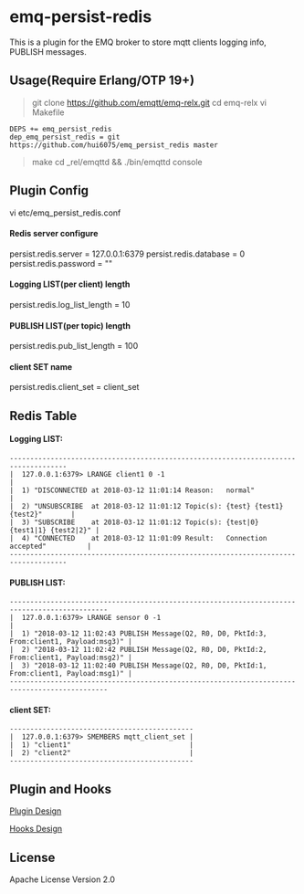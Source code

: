 emq-persist-redis
===================

This is a plugin for the EMQ broker to store mqtt clients logging info, PUBLISH messages.

Usage(Require Erlang/OTP 19+)
-------------
> git clone https://github.com/emqtt/emq-relx.git
> cd emq-relx
> vi Makefile
```
DEPS += emq_persist_redis
dep_emq_persist_redis = git https://github.com/hui6075/emq_persist_redis master
```
> make
> cd _rel/emqttd && ./bin/emqttd console

Plugin Config
-------------

vi etc/emq_persist_redis.conf
#### Redis server configure
persist.redis.server = 127.0.0.1:6379
persist.redis.database = 0
persist.redis.password = ""

#### Logging LIST(per client) length
persist.redis.log_list_length = 10

#### PUBLISH LIST(per topic) length
persist.redis.pub_list_length = 100

#### client SET name
persist.redis.client_set = client_set

Redis Table
------------
#### Logging LIST:
```
------------------------------------------------------------------------------------
|  127.0.0.1:6379> LRANGE client1 0 -1                                             |
|  1) "DISCONNECTED at 2018-03-12 11:01:14 Reason:   normal"                       |
|  2) "UNSUBSCRIBE  at 2018-03-12 11:01:12 Topic(s): {test} {test1} {test2}"       |
|  3) "SUBSCRIBE    at 2018-03-12 11:01:12 Topic(s): {test|0} {test1|1} {test2|2}" |
|  4) "CONNECTED    at 2018-03-12 11:01:09 Result:   Connection accepted"          |
------------------------------------------------------------------------------------
```
#### PUBLISH LIST:
```
----------------------------------------------------------------------------------------------
|  127.0.0.1:6379> LRANGE sensor 0 -1                                                        |
|  1) "2018-03-12 11:02:43 PUBLISH Message(Q2, R0, D0, PktId:3, From:client1, Payload:msg3)" |
|  2) "2018-03-12 11:02:42 PUBLISH Message(Q2, R0, D0, PktId:2, From:client1, Payload:msg2)" |
|  3) "2018-03-12 11:02:40 PUBLISH Message(Q2, R0, D0, PktId:1, From:client1, Payload:msg1)" |
----------------------------------------------------------------------------------------------
```
#### client SET:
```
---------------------------------------------
|  127.0.0.1:6379> SMEMBERS mqtt_client_set |
|  1) "client1"                             |
|  2) "client2"                             |
---------------------------------------------
```

Plugin and Hooks
-----------------

[Plugin Design](http://docs.emqtt.com/en/latest/design.html#plugin-design)

[Hooks Design](http://docs.emqtt.com/en/latest/design.html#hooks-design)

License
-------

Apache License Version 2.0
